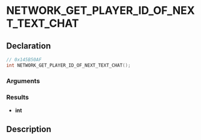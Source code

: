 # NETWORK_GET_PLAYER_ID_OF_NEXT_TEXT_CHAT

## Declaration
```cpp
// 0x145B50AF
int NETWORK_GET_PLAYER_ID_OF_NEXT_TEXT_CHAT();
```

### Arguments

### Results
- **int**

## Description
